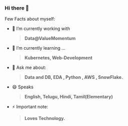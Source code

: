 ### Hi there 👋

Few Facts about myself:

- 🔭 I’m currently working with 
     > **Data@ValueMomentum**  
- 🌱 I’m currently learning ... 
     > **Kubernetes, Web-Development**
- 💬 Ask me about: 
  > **Data and DB, EDA , Python , AWS , SnowFlake.**
- 😄 Speaks
  > **English, Telugu, Hindi, Tamil(Elementary)**  
- ⚡ Important note: 
  > **Loves Technology.**


